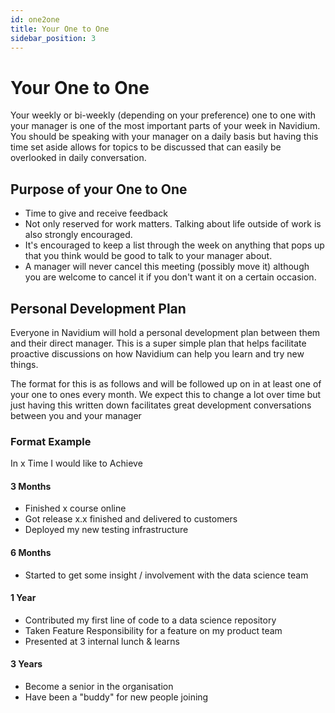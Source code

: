 ```yaml
---
id: one2one
title: Your One to One
sidebar_position: 3
---
```


# Your One to One

Your weekly or bi-weekly (depending on your preference) one to one with your manager is one of the most important parts of your week in Navidium. You should be speaking with your manager on a daily basis but having this time set aside allows for topics to be discussed that can easily be overlooked in daily conversation.

## Purpose of your One to One
 - Time to give and receive feedback
 - Not only reserved for work matters. Talking about life outside of work is also strongly encouraged.
 - It's encouraged to keep a list through the week on anything that pops up that you think would be good to talk to your manager about.
 - A manager will never cancel this meeting (possibly move it) although you are welcome to cancel it if you don't want it on a certain occasion.

## Personal Development Plan
 Everyone in Navidium will hold a personal development plan between them and their direct manager. This is a super simple plan that helps facilitate proactive discussions on how Navidium can help you learn and try new things.
 
 The format for this is as follows and will be followed up on in at least one of your one to ones every month. We expect this to change a lot over time but just having this written down facilitates great development conversations between you and your manager

### Format Example

 In x Time I would like to Achieve

#### 3 Months
  - Finished x course online
  - Got release x.x finished and delivered to customers
  - Deployed my new testing infrastructure

#### 6 Months
  - Started to get some insight / involvement with the data science team

#### 1 Year
  - Contributed my first line of code to a data science repository
  - Taken Feature Responsibility for a feature on my product team
  - Presented at 3 internal lunch & learns

#### 3 Years
  - Become a senior in the organisation
  - Have been a "buddy" for new people joining
